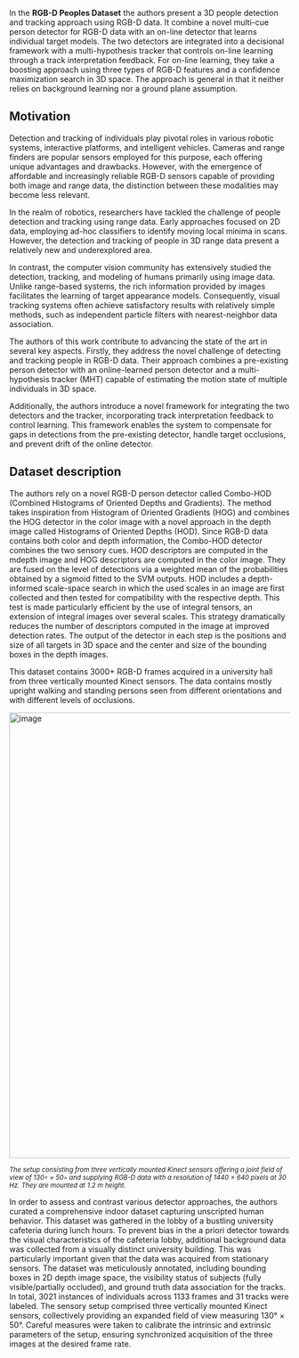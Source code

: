 In the **RGB-D Peoples Dataset** the authors present a 3D people detection and tracking approach using RGB-D data. It combine a novel multi-cue person detector for RGB-D data with an on-line detector that learns individual target models. The two detectors are integrated into a decisional framework with a multi-hypothesis tracker that controls on-line learning through a track interpretation feedback. For on-line learning, they take a boosting approach using three types of RGB-D features and a confidence maximization search in 3D space. The approach is general in that it neither relies on background learning nor a ground plane assumption. 

## Motivation

Detection and tracking of individuals play pivotal roles in various robotic systems, interactive platforms, and intelligent vehicles. Cameras and range finders are popular sensors employed for this purpose, each offering unique advantages and drawbacks. However, with the emergence of affordable and increasingly reliable RGB-D sensors capable of providing both image and range data, the distinction between these modalities may become less relevant.

In the realm of robotics, researchers have tackled the challenge of people detection and tracking using range data. Early approaches focused on 2D data, employing ad-hoc classifiers to identify moving local minima in scans. However, the detection and tracking of people in 3D range data present a relatively new and underexplored area.

In contrast, the computer vision community has extensively studied the detection, tracking, and modeling of humans primarily using image data. Unlike range-based systems, the rich information provided by images facilitates the learning of target appearance models. Consequently, visual tracking systems often achieve satisfactory results with relatively simple methods, such as independent particle filters with nearest-neighbor data association.

The authors of this work contribute to advancing the state of the art in several key aspects. Firstly, they address the novel challenge of detecting and tracking people in RGB-D data. Their approach combines a pre-existing person detector with an online-learned person detector and a multi-hypothesis tracker (MHT) capable of estimating the motion state of multiple individuals in 3D space.

Additionally, the authors introduce a novel framework for integrating the two detectors and the tracker, incorporating track interpretation feedback to control learning. This framework enables the system to compensate for gaps in detections from the pre-existing detector, handle target occlusions, and prevent drift of the online detector.

## Dataset description

The authors rely on a novel RGB-D person detector called Combo-HOD (Combined Histograms of Oriented Depths and Gradients). The method takes inspiration from Histogram of Oriented Gradients (HOG) and combines the HOG detector in the color image with a novel approach in the depth image called Histograms of Oriented Depths (HOD). Since RGB-D data contains both color and depth information, the Combo-HOD detector combines the two sensory cues. HOD descriptors are computed in the mdepth image and HOG descriptors are computed in the color image. They are fused on the level of detections via a weighted mean of the probabilities obtained by a sigmoid fitted to the SVM outputs. HOD includes a depth-informed scale-space search in which the used scales in an image are first collected and then tested for compatibility with the respective depth. This test is made particularly efficient by the use of integral tensors, an extension of integral images over several scales. This strategy dramatically reduces the number of descriptors computed in the image at improved detection rates. The output of the detector in each step is the positions and size of all targets in 3D space and the center and size of the bounding boxes in the depth images. 

This dataset contains 3000+ RGB-D frames acquired in a university hall from three vertically mounted Kinect sensors. The data contains mostly upright walking and standing persons seen from different orientations and with different levels of occlusions.

<img src="https://github.com/dataset-ninja/rgbd-people/assets/120389559/7025d855-2087-4763-83f1-b6092c254903" alt="image" width="800">

<span style="font-size: smaller; font-style: italic;">The setup consisting from three vertically mounted Kinect sensors offering a joint field of view of 130◦ × 50◦ and supplying RGB-D data with a resolution of 1440 × 640 pixels at 30 Hz. They are mounted at 1.2 m height.</span>

In order to assess and contrast various detector approaches, the authors curated a comprehensive indoor dataset capturing unscripted human behavior. This dataset was gathered in the lobby of a bustling university cafeteria during lunch hours. To prevent bias in the a priori detector towards the visual characteristics of the cafeteria lobby, additional background data was collected from a visually distinct university building. This was particularly important given that the data was acquired from stationary sensors. The dataset was meticulously annotated, including bounding boxes in 2D depth image space, the visibility status of subjects (fully visible/partially occluded), and ground truth data association for the tracks. In total, 3021 instances of individuals across 1133 frames and 31 tracks were labeled. The sensory setup comprised three vertically mounted Kinect sensors, collectively providing an expanded field of view measuring 130° × 50°. Careful measures were taken to calibrate the intrinsic and extrinsic parameters of the setup, ensuring synchronized acquisition of the three images at the desired frame rate.